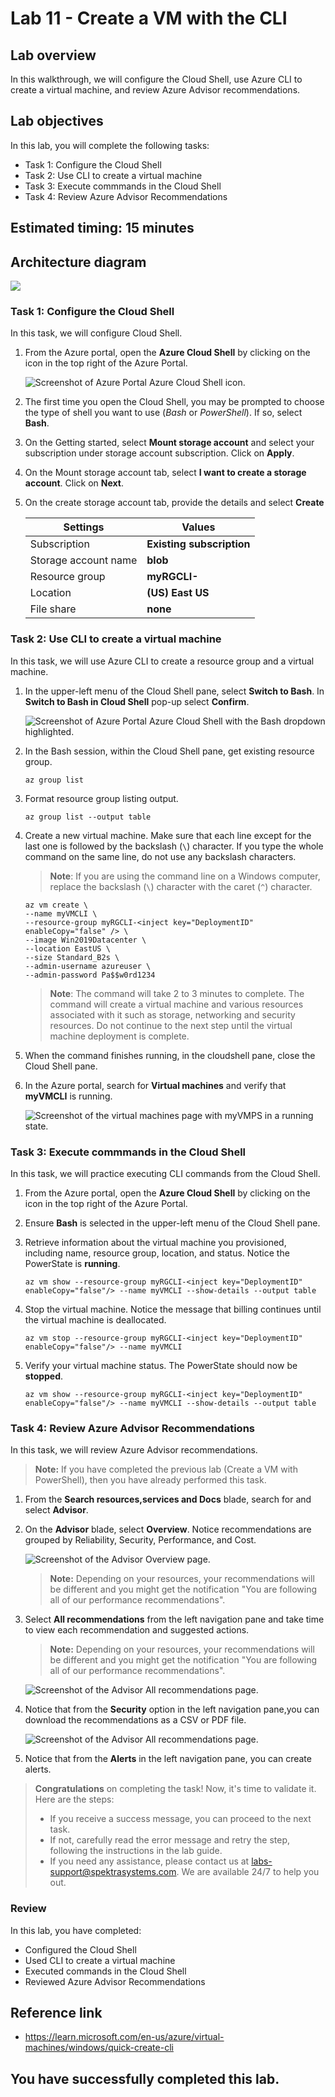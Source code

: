 # Lab 11 - Create a VM with the CLI

## Lab overview

In this walkthrough, we will configure the Cloud Shell, use Azure CLI to create a virtual machine, and review Azure Advisor recommendations.

## Lab objectives

In this lab, you will complete the following tasks:

+ Task 1: Configure the Cloud Shell
+ Task 2: Use CLI to create a virtual machine
+ Task 3: Execute commmands in the Cloud Shell
+ Task 4: Review Azure Advisor Recommendations

## Estimated timing: 15 minutes

## Architecture diagram

![](../images/az900lab11.png)

### Task 1: Configure the Cloud Shell

In this task, we will configure Cloud Shell. 

1. From the Azure portal, open the **Azure Cloud Shell** by clicking on the icon in the top right of the Azure Portal.

    ![Screenshot of Azure Portal Azure Cloud Shell icon.](../images/AZ-900-1101.png)

1. The first time you open the Cloud Shell, you may be prompted to choose the type of shell you want to use (*Bash* or *PowerShell*). If so, select **Bash**.
   
1. On the Getting started, select **Mount storage account** and select your subscription under storage account subscription. Click on **Apply**.

1. On the Mount storage account tab, select **I want to create a storage account**. Click on **Next**.

1. On the create storage account tab, provide the details and select **Create**

    | Settings | Values |
    |  -- | -- |
    | Subscription | **Existing subscription**|
    | Storage account name | **blob<inject key="DeploymentID" enableCopy="false"/>**|
    | Resource group | **myRGCLI-<inject key="DeploymentID" enableCopy="false"/>**|
    | Location | **(US) East US**|
    | File share | **none**|

### Task 2: Use CLI to create a virtual machine

In this task, we will use Azure CLI to create a resource group and a virtual machine.  

1. In the upper-left menu of the Cloud Shell pane, select **Switch to Bash**. In **Switch to Bash in Cloud Shell** pop-up select **Confirm**.

    ![Screenshot of Azure Portal Azure Cloud Shell with the Bash dropdown highlighted.](../images/switchtobash.png)

1. In the Bash session, within the Cloud Shell pane, get existing resource group. 

    ```cli
    az group list
    ```

1. Format resource group listing output.

    ```cli
    az group list --output table
    ```

1. Create a new virtual machine. Make sure that each line except for the last one is followed by the backslash (`\`) character. If you type the whole command on the same line, do not use any backslash characters. 

    >**Note**: If you are using the command line on a Windows computer, replace the backslash (`\`) character with the caret (`^`) character.

    ```cli
    az vm create \
    --name myVMCLI \
    --resource-group myRGCLI-<inject key="DeploymentID" enableCopy="false" /> \
    --image Win2019Datacenter \
    --location EastUS \
    --size Standard_B2s \
    --admin-username azureuser \
    --admin-password Pa$$w0rd1234
    ```    
    >**Note**: The command will take 2 to 3 minutes to complete. The command will create a virtual machine and various resources associated with it such as storage, networking and security resources. Do not continue to the next step until the virtual machine deployment is complete. 

1. When the command finishes running, in the cloudshell pane, close the Cloud Shell pane.

1. In the Azure portal, search for **Virtual machines** and verify that **myVMCLI** is running.

    ![Screenshot of the virtual machines page with myVMPS in a running state.](images/myvmcli.png)

### Task 3: Execute commmands in the Cloud Shell

In this task, we will practice executing CLI commands from the Cloud Shell. 

1. From the Azure portal, open the **Azure Cloud Shell** by clicking on the icon in the top right of the Azure Portal.

1. Ensure **Bash** is selected in the upper-left menu of the Cloud Shell pane.

1. Retrieve information about the virtual machine you provisioned, including name, resource group, location, and status. Notice the PowerState is **running**.

    ```cli
    az vm show --resource-group myRGCLI-<inject key="DeploymentID" enableCopy="false"/> --name myVMCLI --show-details --output table 
    ```
1. Stop the virtual machine. Notice the message that billing continues until the virtual machine is deallocated.

    ```cli
    az vm stop --resource-group myRGCLI-<inject key="DeploymentID" enableCopy="false"/> --name myVMCLI
    ```

1. Verify your virtual machine status. The PowerState should now be **stopped**.

    ```cli
    az vm show --resource-group myRGCLI-<inject key="DeploymentID" enableCopy="false"/> --name myVMCLI --show-details --output table 
    ```

### Task 4: Review Azure Advisor Recommendations

In this task, we will review Azure Advisor recommendations.

   >**Note:** If you have completed the previous lab (Create a VM with PowerShell), then you have already performed this task. 

1. From the **Search resources,services and Docs** blade, search for and select **Advisor**.

1. On the **Advisor** blade, select **Overview**. Notice recommendations are grouped by Reliability, Security, Performance, and Cost.

    ![Screenshot of the Advisor Overview page. ](../images/l10.2.png)

    >**Note:** Depending on your resources, your recommendations will be different and you might get the notification "You are following all of our performance recommendations".

1. Select **All recommendations** from the left navigation pane and take time to view each recommendation and suggested actions.
    
    >**Note:** Depending on your resources, your recommendations will be different and you might get the notification "You are following all of our performance recommendations".

    ![Screenshot of the Advisor All recommendations page. ](../images/l10.3.png)

1. Notice that from the **Security** option in the left navigation pane,you can download the recommendations as a CSV or PDF file.

    ![Screenshot of the Advisor All recommendations page. ](../images/l10.1.png)

1. Notice that from the **Alerts** in the left navigation pane, you can create alerts.

<validation step="b137934a-9c09-4976-8012-033240753e99" />

> **Congratulations** on completing the task! Now, it's time to validate it. Here are the steps:
> - If you receive a success message, you can proceed to the next task.
> - If not, carefully read the error message and retry the step, following the instructions in the lab guide. 
> - If you need any assistance, please contact us at labs-support@spektrasystems.com. We are available 24/7 to help you out.
     
### Review
In this lab, you have completed:
- Configured the Cloud Shell
- Used CLI to create a virtual machine
- Executed commands in the Cloud Shell
- Reviewed Azure Advisor Recommendations

## Reference link

- https://learn.microsoft.com/en-us/azure/virtual-machines/windows/quick-create-cli
   
## You have successfully completed this lab.
